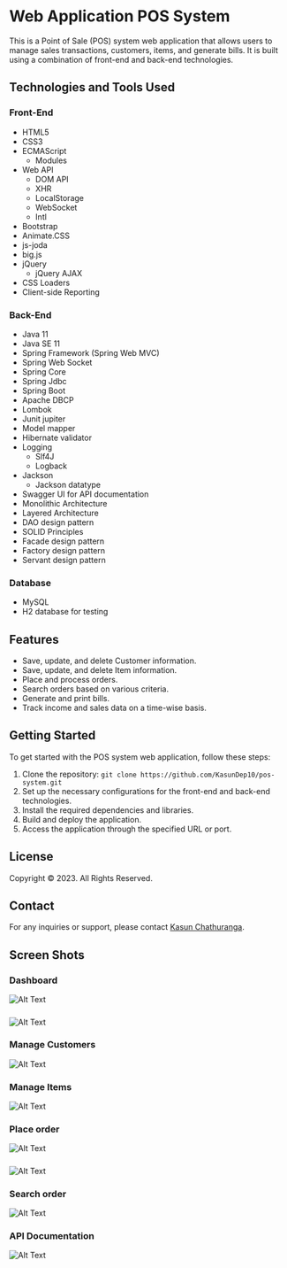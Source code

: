 # Web Application POS System

This is a Point of Sale (POS) system web application that allows users to manage sales transactions, customers, items, and generate bills. It is built using a combination of front-end and back-end technologies.

## Technologies and Tools Used

### Front-End
- HTML5
- CSS3
- ECMAScript
    - Modules
- Web API
    - DOM API
    - XHR
    - LocalStorage
    - WebSocket
    - Intl
- Bootstrap
- Animate.CSS
- js-joda
- big.js
- jQuery
    - jQuery AJAX
- CSS Loaders
- Client-side Reporting

### Back-End
- Java 11
- Java SE 11
- Spring Framework (Spring Web MVC)
- Spring Web Socket
- Spring Core
- Spring Jdbc
- Spring Boot
- Apache DBCP
- Lombok
- Junit jupiter
- Model mapper
- Hibernate validator
- Logging
  - Slf4J
  - Logback
- Jackson
    - Jackson datatype
- Swagger UI for API documentation
- Monolithic Architecture
- Layered Architecture
- DAO design pattern
- SOLID Principles
- Facade design pattern
- Factory design pattern
- Servant design pattern

### Database
- MySQL
- H2 database for testing

## Features

- Save, update, and delete Customer information.
- Save, update, and delete Item information.
- Place and process orders.
- Search orders based on various criteria.
- Generate and print bills.
- Track income and sales data on a time-wise basis.

## Getting Started

To get started with the POS system web application, follow these steps:

1. Clone the repository: `git clone https://github.com/KasunDep10/pos-system.git`
2. Set up the necessary configurations for the front-end and back-end technologies.
3. Install the required dependencies and libraries.
4. Build and deploy the application.
5. Access the application through the specified URL or port.

## License

Copyright &copy; 2023. All Rights Reserved.


## Contact

For any inquiries or support, please contact [Kasun Chathuranga](mailto:kasunchathuranga3732@gmail.com).


## Screen Shots
### Dashboard
![Alt Text](./images/dash-board-1.png)
#####
![Alt Text](./images/dash-board-2.png)

### Manage Customers
![Alt Text](./images/manage-customers.png)

### Manage Items
![Alt Text](./images/manage-items.png)

### Place order
![Alt Text](./images/place-order-1.png)
#####
![Alt Text](./images/place-order-2.png)

### Search order
![Alt Text](./images/search-Order.png)

### API Documentation
![Alt Text](./images/API-documentation.png)



